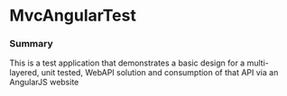 # MvcAngularTest
### Summary
This is a test application that demonstrates a basic design for a multi-layered, unit tested, WebAPI solution and consumption of that API via an AngularJS website
